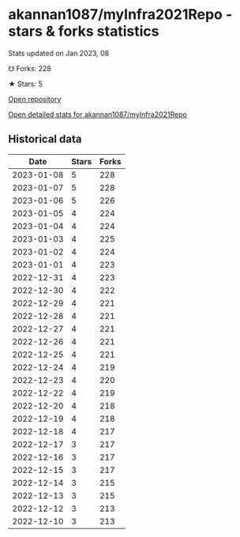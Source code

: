 # akannan1087/myInfra2021Repo - stars & forks statistics

Stats updated on Jan 2023, 08

☋ Forks: 228

★ Stars: 5

[Open repository](https://github.com/akannan1087/myInfra2021Repo)

[Open detailed stats for akannan1087/myInfra2021Repo](https://reviewgithub.com/rep/akannan1087/myInfra2021Repo)

## Historical data
| Date | Stars | Forks |
|------|-------|-------|
| 2023-01-08 | 5 | 228 | 
| 2023-01-07 | 5 | 228 | 
| 2023-01-06 | 5 | 226 | 
| 2023-01-05 | 4 | 224 | 
| 2023-01-04 | 4 | 224 | 
| 2023-01-03 | 4 | 225 | 
| 2023-01-02 | 4 | 224 | 
| 2023-01-01 | 4 | 223 | 
| 2022-12-31 | 4 | 223 | 
| 2022-12-30 | 4 | 222 | 
| 2022-12-29 | 4 | 221 | 
| 2022-12-28 | 4 | 221 | 
| 2022-12-27 | 4 | 221 | 
| 2022-12-26 | 4 | 221 | 
| 2022-12-25 | 4 | 221 | 
| 2022-12-24 | 4 | 219 | 
| 2022-12-23 | 4 | 220 | 
| 2022-12-22 | 4 | 219 | 
| 2022-12-20 | 4 | 218 | 
| 2022-12-19 | 4 | 218 | 
| 2022-12-18 | 4 | 217 | 
| 2022-12-17 | 3 | 217 | 
| 2022-12-16 | 3 | 217 | 
| 2022-12-15 | 3 | 217 | 
| 2022-12-14 | 3 | 215 | 
| 2022-12-13 | 3 | 215 | 
| 2022-12-12 | 3 | 213 | 
| 2022-12-10 | 3 | 213 | 

